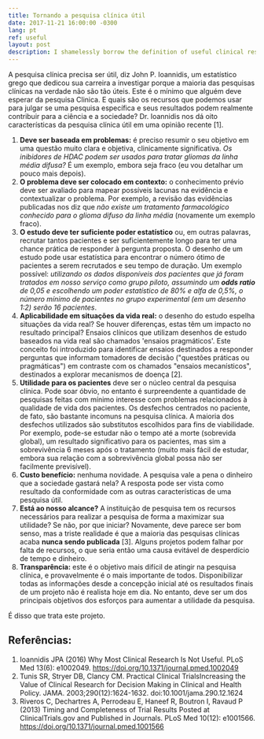 ```yaml
---
title: Tornando a pesquisa clínica útil
date: 2017-11-21 16:00:00 -0300
lang: pt
ref: useful
layout: post
description: I shamelessly borrow the definition of useful clinical research from John P. Ioannidis
---
```


A pesquisa clínica precisa ser útil, diz John P. Ioannidis, um estatístico grego que dedicou sua carreira a investigar porque a maioria das pesquisas clínicas na verdade não são tão úteis. Este é o mínimo que alguém deve esperar da pesquisa Clinica. E quais são os recursos que podemos usar para julgar se uma pesquisa específica e seus resultados podem realmente contribuir para a ciência e a sociedade? Dr. Ioannidis nos dá oito características da pesquisa clínica útil em uma opinião recente [1].

1. **Deve ser baseada em problemas:** é preciso resumir o seu objetivo em uma questão muito clara e objetiva, clinicamente significativa. _Os inibidores de HDAC podem ser usados para tratar gliomas da linha média difusa?_ É um exemplo, embora seja fraco (eu vou detalhar um pouco mais depois).
2. **O problema deve ser colocado em contexto:** o conhecimento prévio deve ser avaliado para mapear possíveis lacunas na evidência e contextualizar o problema. Por exemplo, a revisão das evidências publicadas nos diz que _não existe um tratamento farmacológico conhecido para o glioma difuso da linha média_ (novamente um exemplo fraco).
3. **O estudo deve ter suficiente poder estatístico** ou, em outras palavras, recrutar tantos pacientes e ser suficientemente longo para ter uma chance prática de responder à pergunta proposta. O desenho de um estudo pode usar estatística para encontrar o número ótimo de pacientes a serem recrutados e seu tempo de duração. Um exemplo possível: _utilizando os dados disponíveis dos pacientes que já foram tratados em nosso serviço como grupo piloto, assumindo um **odds ratio** de 0,05 e escolhendo um poder estatístico de 80% e alfa de 0,5%, o número mínimo de pacientes no grupo experimental (em um desenho 1:2) serão 16 pacientes_.
4. **Aplicabilidade em situações da vida real:** o desenho do estudo espelha situações da vida real? Se houver
diferenças, estas têm um impacto no resultado principal? Ensaios clínicos que utilizam desenhos de estudo baseados na vida real são chamados 'ensaios pragmáticos'. Este conceito foi introduzido para identificar ensaios destinados a responder perguntas que informam tomadores de decisão ("questões práticas ou pragmáticas") em contraste com os chamados "ensaios mecanísticos", destinados a explorar mecanismos de doença [2].
5. **Utilidade para os pacientes** deve ser o núcleo central da pesquisa clínica. Pode soar óbvio, no entanto é surpreendente a quantidade de pesquisas feitas com mínimo interesse com problemas relacionados à qualidade de vida dos pacientes. Os desfechos centrados no paciente, de fato, são bastante incomuns na pesquisa clínica. A maioria dos desfechos utilizados são substitutos escolhidos para fins de viabilidade. Por exemplo, pode-se estudar não o tempo até a morte (sobrevida global), um resultado significativo para os pacientes, mas sim a sobrevivência 6 meses após o tratamento (muito mais fácil de estudar, embora sua relação com a sobrevivência global possa não ser facilmente previsível).
6. **Custo benefício:** nenhuma novidade. A pesquisa vale a pena o dinheiro que a sociedade gastará nela? A resposta pode ser vista como resultado da conformidade com as outras características de uma pesquisa útil.
7. **Está ao nosso alcance?** A instituição de pesquisa tem os recursos necessários para realizar a pesquisa de forma a maximizar sua utilidade? Se não, por que iniciar? Novamente, deve parece ser bom senso, mas a triste realidade é que a maioria das pesquisas clínicas acaba **nunca sendo publicada** [3]. Alguns projetos podem falhar por falta de recursos, o que seria então uma causa evitável de desperdício de tempo e dinheiro.
8. **Transparência:** este é o objetivo mais difícil de atingir na pesquisa clínica, e provavelmente é o mais importante de todos. Disponibilizar todas as informações desde a concepção inicial até os resultados finais de um projeto não é realista hoje em dia. No entanto, deve ser um dos principais objetivos dos esforços para aumentar a utilidade da pesquisa.

É disso que trata este projeto.

## Referências:
1.  Ioannidis JPA (2016) Why Most Clinical Research Is Not Useful. PLoS Med 13(6): e1002049. https://doi.org/10.1371/journal.pmed.1002049
2. Tunis SR, Stryer DB, Clancy CM. Practical Clinical TrialsIncreasing the Value of Clinical Research for Decision Making in Clinical and Health Policy. JAMA. 2003;290(12):1624-1632. doi:10.1001/jama.290.12.1624
3. Riveros C, Dechartres A, Perrodeau E, Haneef R, Boutron I, Ravaud P (2013) Timing and Completeness of Trial Results Posted at ClinicalTrials.gov and Published in Journals. PLoS Med 10(12): e1001566. https://doi.org/10.1371/journal.pmed.1001566
